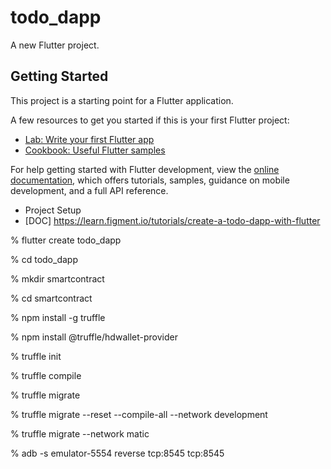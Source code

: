 # todo_dapp

A new Flutter project.

## Getting Started

This project is a starting point for a Flutter application.

A few resources to get you started if this is your first Flutter project:

- [Lab: Write your first Flutter app](https://docs.flutter.dev/get-started/codelab)
- [Cookbook: Useful Flutter samples](https://docs.flutter.dev/cookbook)

For help getting started with Flutter development, view the
[online documentation](https://docs.flutter.dev/), which offers tutorials,
samples, guidance on mobile development, and a full API reference.

- Project Setup
- [DOC] https://learn.figment.io/tutorials/create-a-todo-dapp-with-flutter

% flutter create todo_dapp

% cd todo_dapp

% mkdir smartcontract

% cd smartcontract

% npm install -g truffle

% npm install @truffle/hdwallet-provider

% truffle init

% truffle compile

% truffle migrate

% truffle migrate --reset --compile-all --network development

% truffle migrate --network matic

% adb -s emulator-5554 reverse tcp:8545 tcp:8545